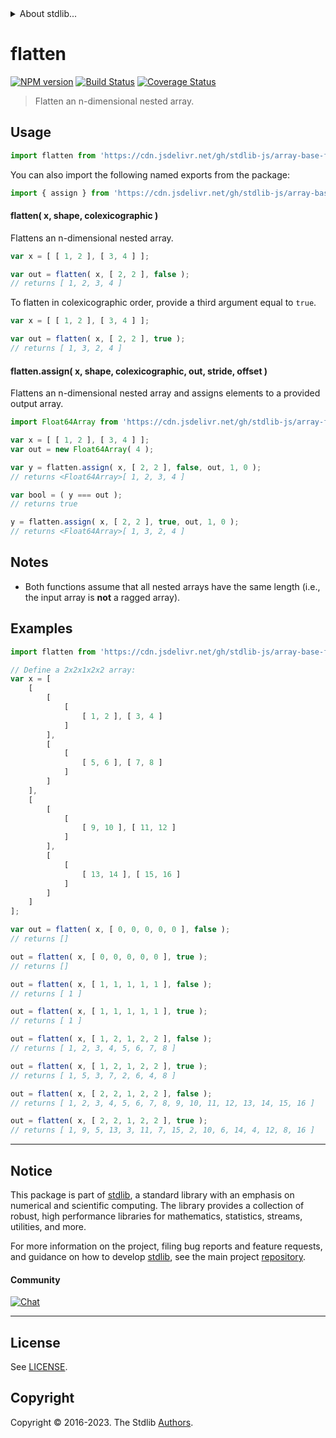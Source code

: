 <!--

@license Apache-2.0

Copyright (c) 2023 The Stdlib Authors.

Licensed under the Apache License, Version 2.0 (the "License");
you may not use this file except in compliance with the License.
You may obtain a copy of the License at

   http://www.apache.org/licenses/LICENSE-2.0

Unless required by applicable law or agreed to in writing, software
distributed under the License is distributed on an "AS IS" BASIS,
WITHOUT WARRANTIES OR CONDITIONS OF ANY KIND, either express or implied.
See the License for the specific language governing permissions and
limitations under the License.

-->


<details>
  <summary>
    About stdlib...
  </summary>
  <p>We believe in a future in which the web is a preferred environment for numerical computation. To help realize this future, we've built stdlib. stdlib is a standard library, with an emphasis on numerical and scientific computation, written in JavaScript (and C) for execution in browsers and in Node.js.</p>
  <p>The library is fully decomposable, being architected in such a way that you can swap out and mix and match APIs and functionality to cater to your exact preferences and use cases.</p>
  <p>When you use stdlib, you can be absolutely certain that you are using the most thorough, rigorous, well-written, studied, documented, tested, measured, and high-quality code out there.</p>
  <p>To join us in bringing numerical computing to the web, get started by checking us out on <a href="https://github.com/stdlib-js/stdlib">GitHub</a>, and please consider <a href="https://opencollective.com/stdlib">financially supporting stdlib</a>. We greatly appreciate your continued support!</p>
</details>

# flatten

[![NPM version][npm-image]][npm-url] [![Build Status][test-image]][test-url] [![Coverage Status][coverage-image]][coverage-url] <!-- [![dependencies][dependencies-image]][dependencies-url] -->

> Flatten an n-dimensional nested array.



<section class="usage">

## Usage

```javascript
import flatten from 'https://cdn.jsdelivr.net/gh/stdlib-js/array-base-flatten@deno/mod.js';
```

You can also import the following named exports from the package:

```javascript
import { assign } from 'https://cdn.jsdelivr.net/gh/stdlib-js/array-base-flatten@deno/mod.js';
```

#### flatten( x, shape, colexicographic )

Flattens an n-dimensional nested array.

```javascript
var x = [ [ 1, 2 ], [ 3, 4 ] ];

var out = flatten( x, [ 2, 2 ], false );
// returns [ 1, 2, 3, 4 ]
```

To flatten in colexicographic order, provide a third argument equal to `true`.

```javascript
var x = [ [ 1, 2 ], [ 3, 4 ] ];

var out = flatten( x, [ 2, 2 ], true );
// returns [ 1, 3, 2, 4 ]
```

#### flatten.assign( x, shape, colexicographic, out, stride, offset )

Flattens an n-dimensional nested array and assigns elements to a provided output array.

```javascript
import Float64Array from 'https://cdn.jsdelivr.net/gh/stdlib-js/array-float64@deno/mod.js';

var x = [ [ 1, 2 ], [ 3, 4 ] ];
var out = new Float64Array( 4 );

var y = flatten.assign( x, [ 2, 2 ], false, out, 1, 0 );
// returns <Float64Array>[ 1, 2, 3, 4 ]

var bool = ( y === out );
// returns true

y = flatten.assign( x, [ 2, 2 ], true, out, 1, 0 );
// returns <Float64Array>[ 1, 3, 2, 4 ]
```

</section>

<!-- /.usage -->

<section class="notes">

## Notes

-   Both functions assume that all nested arrays have the same length (i.e., the input array is **not** a ragged array).

</section>

<!-- /.notes -->

<section class="examples">

## Examples

<!-- eslint no-undef: "error" -->

```javascript
import flatten from 'https://cdn.jsdelivr.net/gh/stdlib-js/array-base-flatten@deno/mod.js';

// Define a 2x2x1x2x2 array:
var x = [
    [
        [
            [
                [ 1, 2 ], [ 3, 4 ]
            ]
        ],
        [
            [
                [ 5, 6 ], [ 7, 8 ]
            ]
        ]
    ],
    [
        [
            [
                [ 9, 10 ], [ 11, 12 ]
            ]
        ],
        [
            [
                [ 13, 14 ], [ 15, 16 ]
            ]
        ]
    ]
];

var out = flatten( x, [ 0, 0, 0, 0, 0 ], false );
// returns []

out = flatten( x, [ 0, 0, 0, 0, 0 ], true );
// returns []

out = flatten( x, [ 1, 1, 1, 1, 1 ], false );
// returns [ 1 ]

out = flatten( x, [ 1, 1, 1, 1, 1 ], true );
// returns [ 1 ]

out = flatten( x, [ 1, 2, 1, 2, 2 ], false );
// returns [ 1, 2, 3, 4, 5, 6, 7, 8 ]

out = flatten( x, [ 1, 2, 1, 2, 2 ], true );
// returns [ 1, 5, 3, 7, 2, 6, 4, 8 ]

out = flatten( x, [ 2, 2, 1, 2, 2 ], false );
// returns [ 1, 2, 3, 4, 5, 6, 7, 8, 9, 10, 11, 12, 13, 14, 15, 16 ]

out = flatten( x, [ 2, 2, 1, 2, 2 ], true );
// returns [ 1, 9, 5, 13, 3, 11, 7, 15, 2, 10, 6, 14, 4, 12, 8, 16 ]
```

</section>

<!-- /.examples -->

<!-- Section for related `stdlib` packages. Do not manually edit this section, as it is automatically populated. -->

<section class="related">

</section>

<!-- /.related -->

<!-- Section for all links. Make sure to keep an empty line after the `section` element and another before the `/section` close. -->


<section class="main-repo" >

* * *

## Notice

This package is part of [stdlib][stdlib], a standard library with an emphasis on numerical and scientific computing. The library provides a collection of robust, high performance libraries for mathematics, statistics, streams, utilities, and more.

For more information on the project, filing bug reports and feature requests, and guidance on how to develop [stdlib][stdlib], see the main project [repository][stdlib].

#### Community

[![Chat][chat-image]][chat-url]

---

## License

See [LICENSE][stdlib-license].


## Copyright

Copyright &copy; 2016-2023. The Stdlib [Authors][stdlib-authors].

</section>

<!-- /.stdlib -->

<!-- Section for all links. Make sure to keep an empty line after the `section` element and another before the `/section` close. -->

<section class="links">

[npm-image]: http://img.shields.io/npm/v/@stdlib/array-base-flatten.svg
[npm-url]: https://npmjs.org/package/@stdlib/array-base-flatten

[test-image]: https://github.com/stdlib-js/array-base-flatten/actions/workflows/test.yml/badge.svg?branch=v0.1.0
[test-url]: https://github.com/stdlib-js/array-base-flatten/actions/workflows/test.yml?query=branch:v0.1.0

[coverage-image]: https://img.shields.io/codecov/c/github/stdlib-js/array-base-flatten/main.svg
[coverage-url]: https://codecov.io/github/stdlib-js/array-base-flatten?branch=main

<!--

[dependencies-image]: https://img.shields.io/david/stdlib-js/array-base-flatten.svg
[dependencies-url]: https://david-dm.org/stdlib-js/array-base-flatten/main

-->

[chat-image]: https://img.shields.io/gitter/room/stdlib-js/stdlib.svg
[chat-url]: https://app.gitter.im/#/room/#stdlib-js_stdlib:gitter.im

[stdlib]: https://github.com/stdlib-js/stdlib

[stdlib-authors]: https://github.com/stdlib-js/stdlib/graphs/contributors

[umd]: https://github.com/umdjs/umd
[es-module]: https://developer.mozilla.org/en-US/docs/Web/JavaScript/Guide/Modules

[deno-url]: https://github.com/stdlib-js/array-base-flatten/tree/deno
[umd-url]: https://github.com/stdlib-js/array-base-flatten/tree/umd
[esm-url]: https://github.com/stdlib-js/array-base-flatten/tree/esm
[branches-url]: https://github.com/stdlib-js/array-base-flatten/blob/main/branches.md

[stdlib-license]: https://raw.githubusercontent.com/stdlib-js/array-base-flatten/main/LICENSE

</section>

<!-- /.links -->
